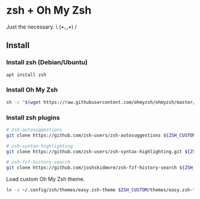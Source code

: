 # zsh + Oh My Zsh

Just the necessary. \ (•◡•) /

## Install

### Install zsh (Debian/Ubuntu)

```sh
apt install zsh
```

### Install Oh My Zsh

```sh
sh -c "$(wget https://raw.githubusercontent.com/ohmyzsh/ohmyzsh/master/tools/install.sh -O -)"
```

### Install zsh plugins

```sh
# zsh-autosuggestions
git clone https://github.com/zsh-users/zsh-autosuggestions ${ZSH_CUSTOM:-~/.oh-my-zsh/custom}/plugins/zsh-autosuggestions

# zsh-syntax-highlighting
git clone https://github.com/zsh-users/zsh-syntax-highlighting.git ${ZSH_CUSTOM:-~/.oh-my-zsh/custom}/plugins/zsh-syntax-highlighting

# zsh-fzf-history-search
git clone https://github.com/joshskidmore/zsh-fzf-history-search ${ZSH_CUSTOM:=~/.oh-my-zsh/custom}/plugins/zsh-fzf-history-search
```

Load custom Oh My Zsh theme.

```sh
ln -s ~/.config/zsh/themes/easy.zsh-theme $ZSH_CUSTOM/themes/easy.zsh-theme
```
